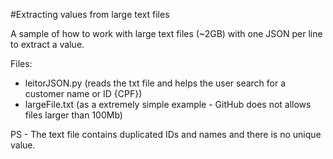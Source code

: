 #Extracting values from large text files

A sample of how to work with large text files (~2GB) with one JSON per line to extract a value.

Files:
  + leitorJSON.py (reads the txt file and helps the user search for a customer name or ID {CPF}) 
  + largeFile.txt (as a extremely simple example - GitHub does not allows files larger than 100Mb)

PS - The text file contains duplicated IDs and names and there is no unique value.

